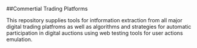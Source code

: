 ##Commertial Trading Platforms

This repository supplies tools for intformation extraction from all major digital trading platfroms
as well as algorithms and strategies for automatic participation in digital auctions using web testing
tools for user actions emulation.
